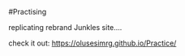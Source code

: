 #Practising

replicating rebrand Junkles site....

 check it out: https://olusesimrg.github.io/Practice/